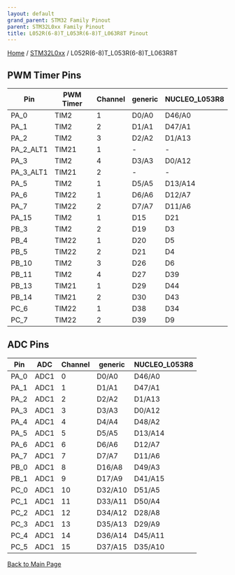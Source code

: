 ```yaml
---
layout: default
grand_parent: STM32 Family Pinout
parent: STM32L0xx Family Pinout
title: L052R(6-8)T_L053R(6-8)T_L063R8T Pinout
---
```


[Home](../../index.md) / [STM32L0xx](../index.md) / L052R(6-8)T_L053R(6-8)T_L063R8T

## PWM Timer Pins

| Pin | PWM Timer | Channel | generic | NUCLEO_L053R8 |
| --- | --- | --- | --- | --- |
| PA_0 | TIM2 | 1 | D0/A0 | D46/A0 |
| PA_1 | TIM2 | 2 | D1/A1 | D47/A1 |
| PA_2 | TIM2 | 3 | D2/A2 | D1/A13 |
| PA_2_ALT1 | TIM21 | 1 | - | - |
| PA_3 | TIM2 | 4 | D3/A3 | D0/A12 |
| PA_3_ALT1 | TIM21 | 2 | - | - |
| PA_5 | TIM2 | 1 | D5/A5 | D13/A14 |
| PA_6 | TIM22 | 1 | D6/A6 | D12/A7 |
| PA_7 | TIM22 | 2 | D7/A7 | D11/A6 |
| PA_15 | TIM2 | 1 | D15 | D21 |
| PB_3 | TIM2 | 2 | D19 | D3 |
| PB_4 | TIM22 | 1 | D20 | D5 |
| PB_5 | TIM22 | 2 | D21 | D4 |
| PB_10 | TIM2 | 3 | D26 | D6 |
| PB_11 | TIM2 | 4 | D27 | D39 |
| PB_13 | TIM21 | 1 | D29 | D44 |
| PB_14 | TIM21 | 2 | D30 | D43 |
| PC_6 | TIM22 | 1 | D38 | D34 |
| PC_7 | TIM22 | 2 | D39 | D9 |


## ADC Pins

| Pin | ADC | Channel | generic | NUCLEO_L053R8 |
| --- | --- | --- | --- | --- |
| PA_0 | ADC1 | 0 | D0/A0 | D46/A0 |
| PA_1 | ADC1 | 1 | D1/A1 | D47/A1 |
| PA_2 | ADC1 | 2 | D2/A2 | D1/A13 |
| PA_3 | ADC1 | 3 | D3/A3 | D0/A12 |
| PA_4 | ADC1 | 4 | D4/A4 | D48/A2 |
| PA_5 | ADC1 | 5 | D5/A5 | D13/A14 |
| PA_6 | ADC1 | 6 | D6/A6 | D12/A7 |
| PA_7 | ADC1 | 7 | D7/A7 | D11/A6 |
| PB_0 | ADC1 | 8 | D16/A8 | D49/A3 |
| PB_1 | ADC1 | 9 | D17/A9 | D41/A15 |
| PC_0 | ADC1 | 10 | D32/A10 | D51/A5 |
| PC_1 | ADC1 | 11 | D33/A11 | D50/A4 |
| PC_2 | ADC1 | 12 | D34/A12 | D28/A8 |
| PC_3 | ADC1 | 13 | D35/A13 | D29/A9 |
| PC_4 | ADC1 | 14 | D36/A14 | D45/A11 |
| PC_5 | ADC1 | 15 | D37/A15 | D35/A10 |


[Back to Main Page](../../index.md)